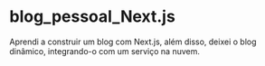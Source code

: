 # blog_pessoal_Next.js

Aprendi a construir um blog com Next.js, além disso, deixei o blog dinâmico, integrando-o com um serviço na nuvem.
